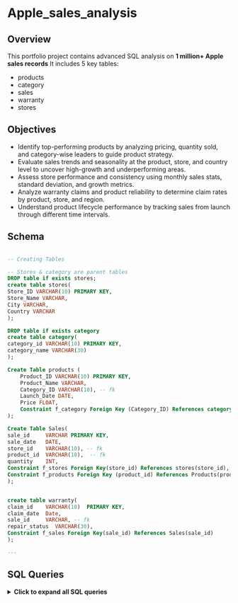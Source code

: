 # Apple_sales_analysis

## Overview
This portfolio project contains advanced SQL analysis on **1 million+ Apple sales records**
It includes 5 key tables:
- products
- category
- sales
- warranty
- stores

## Objectives
- Identify top-performing products by analyzing pricing, quantity sold, and category-wise leaders to guide product strategy.
- Evaluate sales trends and seasonality at the product, store, and country level to uncover high-growth and underperforming areas.
- Assess store performance and consistency using monthly sales stats, standard deviation, and growth metrics. 
- Analyze warranty claims and product reliability to determine claim rates by product, store, and region. 
- Understand product lifecycle performance by tracking sales from launch through different time intervals.

## Schema

```sql

-- Creating Tables

-- Stores & category are parent tables
DROP table if exists stores;
create table stores( 
Store_ID VARCHAR(10) PRIMARY KEY,
Store_Name VARCHAR, 
City VARCHAR,
Country VARCHAR
);

DROP table if exists category
create table category( 
category_id VARCHAR(10) PRIMARY KEY,
category_name VARCHAR(30)
);

Create Table products (
    Product_ID VARCHAR(10) PRIMARY KEY,
    Product_Name VARCHAR,
    Category_ID VARCHAR(10), -- fk
    Launch_Date DATE,
    Price FLOAT,
    Constraint f_category Foreign Key (Category_ID) References category(Category_ID)
);

Create Table Sales(
sale_id	    VARCHAR PRIMARY KEY,
sale_date   DATE,
store_id	VARCHAR(10), -- fk
product_id	VARCHAR(10),  -- fk
quantity    INT,
Constraint f_stores Foreign Key(store_id) References stores(store_id),
Constraint f_products Foreign Key (product_id) References Products(product_id)
);


create table warranty( 
claim_id	VARCHAR(10)  PRIMARY KEY,
claim_date	Date,
sale_id	    VARCHAR, -- fk
repair_status  VARCHAR(30),
Constraint f_sales Foreign Key(sale_id) References Sales(sale_id)
);

--- 
```

## SQL Queries

<details>
<summary><strong> Click to expand all SQL queries</strong></summary>

<br>

### EDA

``` sql
-- sales date < launch date. Updating sales date to launch date for these rows
UPDATE sales s
SET sale_date = p.launch_date
FROM products p
WHERE s.product_id = p.product_id
AND s.sale_date < p.launch_date;

--- sales date < warranty claim date. Updating sales date to claim date for these rows

UPDATE warranty w
SET claim_date = s.sale_date
FROM sales s
Where s.sale_id = w.sale_id
AND w.claim_date = s.sale_date
```

### 1. List all products that are among the top 3 highest unique prices within their category. If there are ties at a rank, include all tied products.

``` sql
select  category_name, product_name, price
from (
select *, DEnse_rank() Over(Partition By a.category_id Order by price desc) as rk
from products a JOIN category b
ON a.category_id = b.category_id
) abc
where rk <=3;
```

### 2. For each store and month (based on sale_date), report:number of transactions, total revenue, average revenue per sale.

``` sql
select a.store_id, EXTRACT(MOnth from sale_date) as month, 
COUNT(*) as no_of_transactions, 
SUM(price*quantity) as total_revenue,
ROUND(SUM(price*quantity)::numeric/COUNT(*),2) AS avg_revenue_per_sale
from stores a JOIN sales b
ON a.store_id = b.store_id
JOIN products c
ON b.product_id = c.product_id
group by a.store_id, month

```

### 3. For each store, find the product with the highest total quantity sold. Return: store_id, product_id, product_name, total_quantity_sold.

``` sql
with cte AS(
select *, Dense_Rank() OVER (Partition By store_id Order BY total_quantity_sold desc) as rk
from (
select a.store_id, b.product_id, product_name, SUM(quantity) as total_quantity_sold
from stores a left JOIN sales b 
ON a.store_id = b.store_id
JOIN products c
ON b.product_id = c.product_id
Group by a.store_id, b.product_id, product_name
) abc 
)
 select store_id, product_id, product_name, total_quantity_sold
 from cte 
 where rk = 1

```

### 4. For each product, compute: total number of sales, total number of warranty claims, claim rate (claims/sales), rounded to 2 decimals.

``` sql

select a.product_id, b.product_name, COUNT(*) as total_sales, 
COUNT(claim_id) as total_claims, 
ROUND(COUNT(claim_id)::numeric*100/COUNT(*),2) as claim_rate
from sales a RIght JOIN products b
ON a.product_id = b.product_id
LEFT JOIN warranty c
ON a.sale_id = c.sale_id
Group by a.product_id, b.product_name
```


### 5. For each product, compare the price at launch with the average sale price over time from the sales table. Return products where the average sale price differs from the launch price by more than 10%.

``` sql
with pricing as (
select a.product_id, price as launch_price, SUM(quantity*price)/ SUM(quantity) as avg_price 
from products a LEFT JOIN sales b 
ON a.product_id = b.product_id
Group by a.product_id
)

select *, (avg_price - launch_price)*100::numeric/launch_price as ratio
from pricing
where (avg_price - launch_price)*100/launch_price >10;

--pricing was consistent so avg_price was = to launch_price

```


### 6. For each category, calculate the total revenue generated and the percentage of the total company-wide revenue it represents. Return: category_name, category_revenue, revenue_percentage.

``` sql
with cte as (
select *
from products a LEFT JOIN sales B
ON a.product_id = b.product_id
LEFT JOIN category c
ON a.category_id = c.category_id
)

select category_name, 
SUM(price*quantity) as revenue, 
ROUND((SUM(price*quantity)::numeric)*100/
(select SUM(price*quantity) from products d LEFT JOIN sales e
ON d.product_id = e.product_id)::numeric,2) as revenue_percentage
from cte
group by category_name

```

### 7. For each category, compute total sales quantity before 2022 and after 2022. Return category name, quantity before 2022, and quantity after 2022. Filter categories where the growth is negative.

``` sql
select * 
from (
select category_name, 
SUM(case when sale_date < '2022-01-01' THEN quantity 
ELSE 0 END) AS sales_before_2022,
SUM(CASE WHEN sale_date > '2022-01-01' THEN quantity 
ELSE 0 END) AS sales_after_2022
from sales a Left JOIN products b
ON a.product_id = b.product_id
JOIN category c
ON b.category_id = c.category_id
GROUP BY category_name
) abcd
where sales_before_2022 > sales_after_2022;
```

### 8. Calculate the monthly running total of sales for each store over the past four years

``` sql
with cte as (
select *, To_char(sale_date, 'YYYY-MM') as month
from sales
where sale_date <= current_date - Interval '4 years'
), 
cte1 as (
select store_id, month, COUNT(*) as cnt
from cte
group by store_id, month
)

select *, SUM(cnt) over (partition by store_id order by month) as total_sales
from cte1

```

### 9. Analyse the year-on-year growth ratio for each store in USA

``` sql
with sales_data as (
select a.store_id, a.country, Extract(Year from sale_date) as year, 
COUNT(*) as current_sales, 
LAG(COUNT(*)) OVER (partition by a.store_id order by Extract(Year from sale_date)) as prev_sales
from stores a JOIN sales b
ON a.store_id = b.store_id
group by a.store_id, a.country, year
)

select *, ROUND((current_sales - prev_sales)::numeric/prev_sales *100,4) as growth_percent
from sales_data
where country = 'United States'
```

### 10. Analyze product sales trends over time, segmented into key periods: from launch to 6 months, 6-12 months, 12-18 months, and beyond 18 months.

``` sql
select sale_time, count(*) as sales_cnt,
SUM(revenue) as revenue
from (
select *, price*quantity as revenue, 
case when AGE(sale_date, launch_date) <= '6 mons' THEN 'Immediate Sales' 
WHEN AGE(sale_date, launch_date) <= '12 mons' AND AGE(sale_date, launch_date) > '6 mons' THEN 'Early Sales'
WHEN AGE(sale_date, launch_date) <= '18 mons' AND AGE(sale_date, launch_date) > '12 mons' THEN 'Mid Sales'
ELSE 'Late Sales'
END As sale_time
from products a join sales b
ON a.product_id = b.product_id
) abc
group by sale_time
order by sales_cnt desc
```

### 11. For each store, compute the standard deviation of monthly total sales quantity over the last 2 years. Include only stores that have sales in at least 18 months.

``` sql

with sales_counts as (
select store_id, To_char(sale_date, 'MM-YYYY') as sales_month, 
SUM(quantity)::numeric as sales_cnt, count(*) as cnt
from sales
where sale_date <= current_date - Interval '2 years'
Group by store_id, sales_month
), 

sales_atleast_18mons as (
select store_id
from sales_counts
Group by store_id
HAVING count(distinct sales_month) >= 18 
),

mean as (
select a.*, AVG(sales_cnt) OVER (Partition By a.store_id) as avg_sales
from sales_counts a JOIN sales_atleast_18mons b
ON a.store_id = b.store_id
)

select *, ROUND(SQRT(POWER((sales_cnt-avg_sales), 2)/cnt),4) as Standard_dev
from mean

```

### 12. For each month, find the product with the highest number of units sold. Return month, product name, product category and total units sold. Break ties alphabetically.

``` sql
with cte as (
select sales_month, product_name, units_sold, category_id,
Dense_rank() Over (Partition By sales_month order by units_sold desc, p.product_name) as rk
from 
(
select TO_char(sale_date, 'MM-YYYY') as sales_month, product_id, 
SUM(quantity) as units_sold
from sales
group by sales_month, product_id
) abc
JOIN products p
ON abc.product_id = p.product_id
)

select To_date( '01-' || sales_month, 'DD-MM-YYYY') as sales_month , 
product_name, category_name, units_sold
from cte a JOIN category c
ON a.category_id = c.category_id 
where rk =1
order by sales_month;
```


### 13. For each store, find the number of times total monthly sales more than doubled compared to the previous month. 

``` sql
with sales_counts as (
select store_id, To_Char(sale_date, 'MM-YYYY') as sales_month, SUM(quantity)::numeric as sales_cnt
from sales
GROUP BY store_id, sales_month
), 
grouped_sales as 
(
select store_id,
To_date('01-' || sales_month, 'DD-MM-YYYY') as sales_month1, sales_cnt
from sales_counts
ORder by store_id, sales_month1
),
previous_sales as 
(
select *, 
LAG(sales_cnt) OVER (Partition By store_id) as prev_sales
from grouped_sales
)

select *
from previous_sales
where sales_cnt/prev_sales >= 2;
```

### 14. Find all products that have had at least 12 consecutive months of sales. Return product name and the starting month of this 12-month streak.

``` sql
with product_sales as (
select product_id, DATE_TRUNC('Month', sale_date)::date as sales_month
from sales
GROUP BY product_id, sales_month
), 
row_num as 
(
select *,
Row_number() Over (Partition BY product_id Order by sales_month) as rn
from product_sales
),
grouped_sales as 
(
select *, sales_month - Interval '1 month' * (rn-1) as grp_key
from row_num
),
consecutive_sales as (
select product_id, grp_key, MIN(sales_month) as start_date, COUNT(*) as streak
from grouped_sales
GROUP BY product_id, grp_key
HAVING COUNT(*) >= 12
)

select start_date, b.product_name, streak
FROM consecutive_sales a
LEFT JOIN products b
ON a.product_id = b.product_id

```


